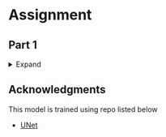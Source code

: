 # Assignment
## Part 1
<details>
<summary>Expand</summary>

1. Write your own UNet from scratch 
2. Train 4 times: 
    - MP+Tr+CE 
    - MP+Tr+Dice Loss 
    - StrConv+Tr+CE 
    - StrConv+Ups+Dice Loss 

## Introduction
The goal of this assignment is to implement Unet model from scratch for segmentation task. Train it
with different type of losses and layers.

## MP+Tr+CE
<details>
<summary>Expand</summary>

### Train logs
    Epoch 1
    Train: Loss=0.5826 Batch_id=57: 100%|██████████| 58/58 [00:16<00:00,  3.46it/s]
    Test set: Average loss: 1.3338
    Epoch 2
    Train: Loss=0.4544 Batch_id=57: 100%|██████████| 58/58 [00:16<00:00,  3.55it/s]
    Test set: Average loss: 0.8280
    Epoch 3
    Train: Loss=0.4951 Batch_id=57: 100%|██████████| 58/58 [00:16<00:00,  3.51it/s]
    Test set: Average loss: 0.6460
    Epoch 4
    Train: Loss=0.4133 Batch_id=57: 100%|██████████| 58/58 [00:16<00:00,  3.52it/s]
    Test set: Average loss: 1.1128
    Epoch 5
    Train: Loss=0.3978 Batch_id=57: 100%|██████████| 58/58 [00:16<00:00,  3.48it/s]
    Test set: Average loss: 1.0972
    ...
    Epoch 21
    Train: Loss=0.1921 Batch_id=57: 100%|██████████| 58/58 [00:16<00:00,  3.47it/s]
    Test set: Average loss: 0.9850
    Epoch 22
    Train: Loss=0.1754 Batch_id=57: 100%|██████████| 58/58 [00:16<00:00,  3.51it/s]
    Test set: Average loss: 0.8336
    Epoch 23
    Train: Loss=0.1410 Batch_id=57: 100%|██████████| 58/58 [00:16<00:00,  3.53it/s]
    Test set: Average loss: 0.6560
    Epoch 24
    Train: Loss=0.1979 Batch_id=57: 100%|██████████| 58/58 [00:16<00:00,  3.52it/s]
    Test set: Average loss: 0.6963
    Epoch 25
    Train: Loss=0.1930 Batch_id=57: 100%|██████████| 58/58 [00:16<00:00,  3.53it/s]
    Test set: Average loss: 0.5283

### Performance Graph
![MP+Tr+CE metrics](./images/MP_Tr_CE_metrics.png)

### Results
![MP+Tr+CE results](./images/MP_Tr_CE_results.png)

</details>

## MP+Tr+Dice Loss
<details>
<summary>Expand</summary>

### Train logs
    CUDA Available? True
    Epoch 1
    Train: Loss=0.1578 Batch_id=28: 100%|██████████| 29/29 [00:17<00:00,  1.70it/s]
    Test set: Average loss: 0.2559
    Epoch 2
    Train: Loss=0.1554 Batch_id=28: 100%|██████████| 29/29 [00:16<00:00,  1.74it/s]
    Test set: Average loss: 0.2501
    Epoch 3
    Train: Loss=0.1305 Batch_id=28: 100%|██████████| 29/29 [00:16<00:00,  1.73it/s]
    Test set: Average loss: 0.2115
    Epoch 4
    Train: Loss=0.1166 Batch_id=28: 100%|██████████| 29/29 [00:16<00:00,  1.71it/s]
    Test set: Average loss: 0.1905
    Epoch 5
    Train: Loss=0.1199 Batch_id=28: 100%|██████████| 29/29 [00:16<00:00,  1.74it/s]
    Test set: Average loss: 0.1816
    ...
    Epoch 21
    Train: Loss=0.0528 Batch_id=28: 100%|██████████| 29/29 [00:17<00:00,  1.70it/s]
    Test set: Average loss: 0.0948
    Epoch 22
    Train: Loss=0.0504 Batch_id=28: 100%|██████████| 29/29 [00:17<00:00,  1.69it/s]
    Test set: Average loss: 0.1257
    Epoch 23
    Train: Loss=0.0530 Batch_id=28: 100%|██████████| 29/29 [00:16<00:00,  1.72it/s]
    Test set: Average loss: 0.0909
    Epoch 24
    Train: Loss=0.0492 Batch_id=28: 100%|██████████| 29/29 [00:16<00:00,  1.74it/s]
    Test set: Average loss: 0.1136
    Epoch 25
    Train: Loss=0.0448 Batch_id=28: 100%|██████████| 29/29 [00:16<00:00,  1.74it/s]
    Test set: Average loss: 0.1120

### Performance Graph
![MP+Tr+Dice Loss metrics](./images/MP_Tr_Dice_Loss_metrics.png)

### Results
![MP+Tr+Dice Loss results](./images/MP_Tr_Dice_Loss_results.png)

</details>

## StrConv+Tr+CE
<details>
<summary>Expand</summary>

### Train logs
    CUDA Available? True
    Epoch 1
    Train: Loss=0.5796 Batch_id=57: 100%|██████████| 58/58 [00:16<00:00,  3.42it/s]
    Test set: Average loss: 1.3183
    Epoch 2
    Train: Loss=0.5894 Batch_id=57: 100%|██████████| 58/58 [00:16<00:00,  3.41it/s]
    Test set: Average loss: 0.5862
    Epoch 3
    Train: Loss=0.5051 Batch_id=57: 100%|██████████| 58/58 [00:17<00:00,  3.39it/s]
    Test set: Average loss: 0.5981
    Epoch 4
    Train: Loss=0.5162 Batch_id=57: 100%|██████████| 58/58 [00:16<00:00,  3.43it/s]
    Test set: Average loss: 0.5238
    Epoch 5
    Train: Loss=0.4325 Batch_id=57: 100%|██████████| 58/58 [00:16<00:00,  3.42it/s]
    Test set: Average loss: 0.5245
    ...
    Epoch 21
    Train: Loss=0.2533 Batch_id=57: 100%|██████████| 58/58 [00:16<00:00,  3.47it/s]
    Test set: Average loss: 0.4071
    Epoch 22
    Train: Loss=0.2243 Batch_id=57: 100%|██████████| 58/58 [00:16<00:00,  3.47it/s]
    Test set: Average loss: 0.3076
    Epoch 23
    Train: Loss=0.2697 Batch_id=57: 100%|██████████| 58/58 [00:16<00:00,  3.48it/s]
    Test set: Average loss: 0.3325
    Epoch 24
    Train: Loss=0.2400 Batch_id=57: 100%|██████████| 58/58 [00:16<00:00,  3.49it/s]
    Test set: Average loss: 0.4501
    Epoch 25
    Train: Loss=0.2470 Batch_id=57: 100%|██████████| 58/58 [00:16<00:00,  3.41it/s]
    Test set: Average loss: 0.2871

### Performance Graph
![StrConv+Tr+CE metrics](./images/StrConv_Tr_CE_metrics.png)

### Results
![StrConv+Tr+CE results](./images/StrConv_Tr_CE_results.png)

</details>

## StrConv+Ups+Dice Loss
<details>
<summary>Expand</summary>

### Train logs
    CUDA Available? True
    Epoch 1
    Train: Loss=0.1710 Batch_id=114: 100%|██████████| 115/115 [00:18<00:00,  6.26it/s]
    Test set: Average loss: 0.1596
    Epoch 2
    Train: Loss=0.1415 Batch_id=114: 100%|██████████| 115/115 [00:18<00:00,  6.31it/s]
    Test set: Average loss: 0.1661
    Epoch 3
    Train: Loss=0.1201 Batch_id=114: 100%|██████████| 115/115 [00:18<00:00,  6.29it/s]
    Test set: Average loss: 0.1223
    Epoch 4
    Train: Loss=0.0969 Batch_id=114: 100%|██████████| 115/115 [00:18<00:00,  6.28it/s]
    Test set: Average loss: 0.1148
    Epoch 5
    Train: Loss=0.0990 Batch_id=114: 100%|██████████| 115/115 [00:18<00:00,  6.28it/s]
    Test set: Average loss: 0.1261
    Epoch 20
    Train: Loss=0.0663 Batch_id=114: 100%|██████████| 115/115 [00:17<00:00,  6.42it/s]
    Test set: Average loss: 0.1391
    Epoch 21
    Train: Loss=0.0602 Batch_id=114: 100%|██████████| 115/115 [00:17<00:00,  6.43it/s]
    Test set: Average loss: 0.0642
    Epoch 22
    Train: Loss=0.0613 Batch_id=114: 100%|██████████| 115/115 [00:17<00:00,  6.41it/s]
    Test set: Average loss: 0.0651
    Epoch 23
    Train: Loss=0.0561 Batch_id=114: 100%|██████████| 115/115 [00:18<00:00,  6.34it/s]

### Performance Graph
![StrConv+Ups+Dice Loss metrics](./images/StrConv_Ups_Dice_Loss_metrics.png)

### Results
![StrConv+Ups+Dice Loss results](./images/StrConv_Ups_Dice_Loss_results.png)

</details>
</details>

## Acknowledgments
This model is trained using repo listed below
* [UNet](https://github.com/AkashDataScience/unet_pytorch)